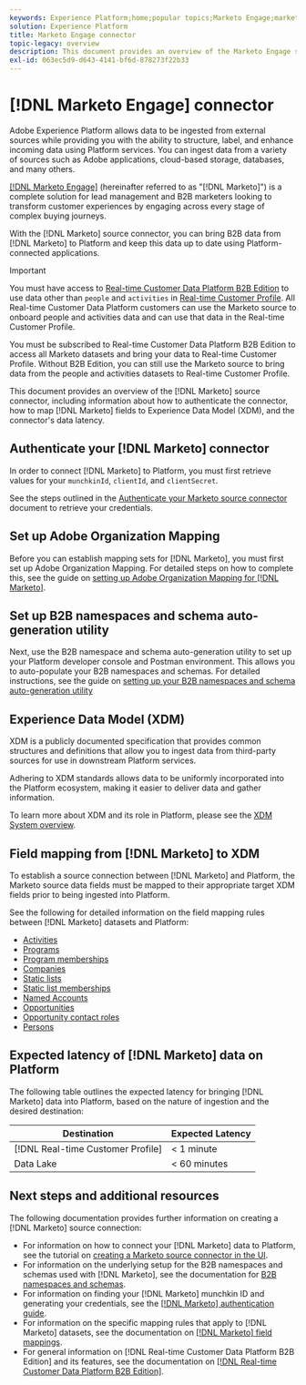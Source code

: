 ```yaml
---
keywords: Experience Platform;home;popular topics;Marketo Engage;marketo engage;marketo
solution: Experience Platform
title: Marketo Engage connector
topic-legacy: overview
description: This document provides an overview of the Marketo Engage source connector, including information about its authentication, mapping, and data latency.
exl-id: 063ec5d9-d643-4141-bf6d-878273f22b33
---
```

# [!DNL Marketo Engage] connector

Adobe Experience Platform allows data to be ingested from external sources while providing you with the ability to structure, label, and enhance incoming data using Platform services. You can ingest data from a variety of sources such as Adobe applications, cloud-based storage, databases, and many others.

[[!DNL Marketo Engage]](https://www.marketo.com/software/) (hereinafter referred to as "[!DNL Marketo]") is a complete solution for lead management and B2B marketers looking to transform customer experiences by engaging across every stage of complex buying journeys.

With the [!DNL Marketo] source connector, you can bring B2B data from [!DNL Marketo] to Platform and keep this data up to date using Platform-connected applications.

>[!IMPORTANT]
>
>You must have access to [Real-time Customer Data Platform B2B Edition](../../../../rtcdp/b2b-overview.md) to use data other than `people` and `activities` in [Real-time Customer Profile](../../../../profile/home.md). All Real-time Customer Data Platform customers can use the Marketo source to onboard people and activities data and can use that data in the Real-time Customer Profile.

You must be subscribed to Real-time Customer Data Platform B2B Edition to access all Marketo datasets and bring your data to Real-time Customer Profile. Without B2B Edition, you can still use the Marketo source to bring data from the people and activities datasets to Real-time Customer Profile.


This document provides an overview of the [!DNL Marketo] source connector, including information about how to authenticate the connector, how to map [!DNL Marketo] fields to Experience Data Model (XDM), and the connector's data latency.

## Authenticate your [!DNL Marketo] connector

In order to connect [!DNL Marketo] to Platform, you must first retrieve values for your `munchkinId`, `clientId`, and `clientSecret`.

See the steps outlined in the [Authenticate your Marketo source connector](./marketo-auth.md) document to retrieve your credentials.

## Set up Adobe Organization Mapping

Before you can establish mapping sets for [!DNL Marketo], you must first set up Adobe Organization Mapping. For detailed steps on how to complete this, see the guide on [setting up Adobe Organization Mapping for [!DNL Marketo]](https://experienceleague.adobe.com/docs/marketo/using/product-docs/core-marketo-concepts/miscellaneous/set-up-adobe-organization-mapping.html).

## Set up B2B namespaces and schema auto-generation utility

Next, use the B2B namespace and schema auto-generation utility to set up your Platform developer console and Postman environment. This allows you to auto-populate your B2B namespaces and schemas. For detailed instructions, see the guide on [setting up your B2B namespaces and schema auto-generation utility](./marketo-namespaces.md)

## Experience Data Model (XDM)

XDM is a publicly documented specification that provides common structures and definitions that allow you to ingest data from third-party sources for use in downstream Platform services.

Adhering to XDM standards allows data to be uniformly incorporated into the Platform ecosystem, making it easier to deliver data and gather information.

To learn more about XDM and its role in Platform, please see the [XDM System overview](../../../../xdm/home.md).

## Field mapping from [!DNL Marketo] to XDM

To establish a source connection between [!DNL Marketo] and Platform, the Marketo source data fields must be mapped to their appropriate target XDM fields prior to being ingested into Platform.

See the following for detailed information on the field mapping rules between [!DNL Marketo] datasets and Platform:

* [Activities](../mapping/marketo.md#activities)
* [Programs](../mapping/marketo.md#programs)
* [Program memberships](../mapping/marketo.md#program-memberships)
* [Companies](../mapping/marketo.md#companies)
* [Static lists](../mapping/marketo.md#static-lists)
* [Static list memberships](../mapping/marketo.md#static-list-memberships)
* [Named Accounts](../mapping/marketo.md#named-accounts)
* [Opportunities](../mapping/marketo.md#opportunities)
* [Opportunity contact roles](../mapping/marketo.md#opportunity-contact-roles)
* [Persons](../mapping/marketo.md#persons)

## Expected latency of [!DNL Marketo] data on Platform

The following table outlines the expected latency for bringing [!DNL Marketo] data into Platform, based on the nature of ingestion and the desired destination:

| Destination | Expected Latency |
| ----------- | ---------------- |
| [!DNL Real-time Customer Profile] | < 1 minute |
| Data Lake | < 60 minutes |

## Next steps and additional resources

The following documentation provides further information on creating a [!DNL Marketo] source connection:

* For information on how to connect your [!DNL Marketo] data to Platform, see the tutorial on [creating a Marketo source connector in the UI](../../../tutorials/ui/create/adobe-applications/marketo.md).
* For information on the underlying setup for the B2B namespaces and schemas used with [!DNL Marketo], see the documentation for [B2B namespaces and schemas](./marketo-namespaces.md).
* For information on finding your [!DNL Marketo] munchkin ID and generating your credentials, see the [[!DNL Marketo] authentication guide](./marketo-auth.md).
* For information on the specific mapping rules that apply to [!DNL Marketo] datasets, see the documentation on [[!DNL Marketo] field mappings](../mapping/marketo.md).
* For general information on [!DNL Real-time Customer Data Platform B2B Edition] and its features, see the documentation on [[!DNL Real-time Customer Data Platform B2B Edition]](../../../../rtcdp/b2b-overview.md).
